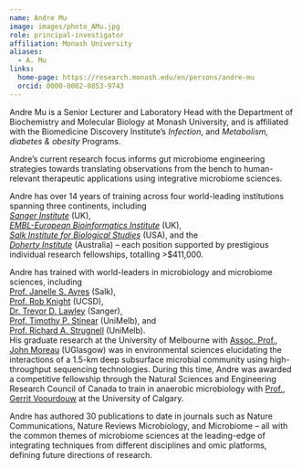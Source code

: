 ```yaml
---
name: Andre Mu
image: images/photo_AMu.jpg
role: principal-investigator
affiliation: Monash University
aliases:
  - A. Mu
links:
  home-page: https://research.monash.edu/en/persons/andre-mu
  orcid: 0000-0002-0853-9743
---
```


Andre Mu is a Senior Lecturer and Laboratory Head with the Department of Biochemistry and Molecular Biology at Monash University, and is affiliated with the Biomedicine Discovery Institute’s *Infection*, and *Metabolism, diabetes & obesity* Programs. 

Andre’s current research focus informs gut microbiome engineering strategies towards translating observations from the bench to human-relevant therapeutic applications using integrative microbiome sciences. 

Andre has over 14 years of training across four world-leading institutions spanning three continents, including<br/>
[*Sanger Institute*](https://www.sanger.ac.uk) (UK),<br/>
[*EMBL-European Bioinformatics Institute*](https://www.ebi.ac.uk) (UK),<br/>
[*Salk Institute for Biological Studies*](https://www.salk.edu) (USA), and the<br/>
[*Doherty Institute*](https://www.doherty.edu.au) (Australia) – each position supported by prestigious individual research fellowships, totalling >$411,000. 

Andre has trained with world-leaders in microbiology and microbiome sciences, including<br/>
[Prof. Janelle S. Ayres](https://www.salk.edu/scientist/janelle-ayres/) (Salk),<br/>
[Prof. Rob Knight](https://knightlab.ucsd.edu/wordpress/?page_id=47) (UCSD),<br/>
[Dr. Trevor D. Lawley](https://www.sanger.ac.uk/person/lawley-trevor/) (Sanger),<br/>
[Prof. Timothy P. Stinear](https://www.doherty.edu.au/people/tim-stinear) (UniMelb), and<br/>
[Prof. Richard A. Strugnell](https://www.doherty.edu.au/people/professor-richard-dick-strugnell) (UniMelb).<br/>
His graduate research at the University of Melbourne with [Assoc. Prof., John Moreau](https://www.gla.ac.uk/schools/ges/staff/johnmoreau/) (UGlasgow) was in environmental sciences elucidating the interactions of a 1.5-km deep subsurface microbial community using high-throughput sequencing technologies. During this time, Andre was awarded a competitive fellowship through the Natural Sciences and Engineering Research Council of Canada to train in anaerobic microbiology with [Prof., Gerrit Voourdouw](https://profiles.ucalgary.ca/gerrit-voordouw) at the University of Calgary. 

Andre has authored 30 publications to date in journals such as Nature Communications, Nature Reviews Microbiology, and Microbiome – all with the common themes of microbiome sciences at the leading-edge of integrating techniques from different disciplines and omic platforms, defining future directions of research. 

